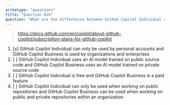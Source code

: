 ```yaml
---
archetype: "questions"
title: "Question 024"
question: "What are the differences between GitHub Copilot Individual and GitHub Copilot Business?"
---
```



> https://docs.github.com/en/copilot/about-github-copilot/subscription-plans-for-github-copilot
1. [x] GitHub Copilot Individual can only be used by personal accounts and GitHub Copilot Business is used by organizations and enterprises
1. [ ] GitHub Copilot Individual uses an AI model trained on public source code and GitHub Copilot Business uses an AI model trained on private source code
1. [ ] GitHub Copilot Individual is free and GitHub Copilot Business is a paid feature
1. [ ] GitHub Copilot Individual can only be used when working on public repositories and GitHub Copilot Business can be used when working on public and private repositories within an organization
